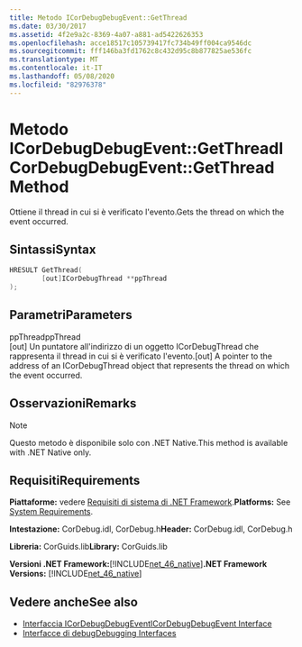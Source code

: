 ```yaml
---
title: Metodo ICorDebugDebugEvent::GetThread
ms.date: 03/30/2017
ms.assetid: 4f2e9a2c-8369-4a07-a881-ad5422626353
ms.openlocfilehash: acce18517c105739417fc734b49ff004ca9546dc
ms.sourcegitcommit: fff146ba3fd1762c8c432d95c8b877825ae536fc
ms.translationtype: MT
ms.contentlocale: it-IT
ms.lasthandoff: 05/08/2020
ms.locfileid: "82976378"
---
```

# <a name="icordebugdebugeventgetthread-method"></a><span data-ttu-id="34559-102">Metodo ICorDebugDebugEvent::GetThread</span><span class="sxs-lookup"><span data-stu-id="34559-102">ICorDebugDebugEvent::GetThread Method</span></span>
<span data-ttu-id="34559-103">Ottiene il thread in cui si è verificato l'evento.</span><span class="sxs-lookup"><span data-stu-id="34559-103">Gets the thread on which the event occurred.</span></span>  
  
## <a name="syntax"></a><span data-ttu-id="34559-104">Sintassi</span><span class="sxs-lookup"><span data-stu-id="34559-104">Syntax</span></span>  
  
```cpp  
HRESULT GetThread(  
        [out]ICorDebugThread **ppThread  
);  
```  
  
## <a name="parameters"></a><span data-ttu-id="34559-105">Parametri</span><span class="sxs-lookup"><span data-stu-id="34559-105">Parameters</span></span>  
 <span data-ttu-id="34559-106">ppThread</span><span class="sxs-lookup"><span data-stu-id="34559-106">ppThread</span></span>  
 <span data-ttu-id="34559-107">[out] Un puntatore all'indirizzo di un oggetto ICorDebugThread che rappresenta il thread in cui si è verificato l'evento.</span><span class="sxs-lookup"><span data-stu-id="34559-107">[out] A pointer to the address of an ICorDebugThread object that represents the thread on which the event occurred.</span></span>  
  
## <a name="remarks"></a><span data-ttu-id="34559-108">Osservazioni</span><span class="sxs-lookup"><span data-stu-id="34559-108">Remarks</span></span>  
  
> [!NOTE]
> <span data-ttu-id="34559-109">Questo metodo è disponibile solo con .NET Native.</span><span class="sxs-lookup"><span data-stu-id="34559-109">This method is available with .NET Native only.</span></span>  
  
## <a name="requirements"></a><span data-ttu-id="34559-110">Requisiti</span><span class="sxs-lookup"><span data-stu-id="34559-110">Requirements</span></span>  
 <span data-ttu-id="34559-111">**Piattaforme:** vedere [Requisiti di sistema di .NET Framework](../../get-started/system-requirements.md).</span><span class="sxs-lookup"><span data-stu-id="34559-111">**Platforms:** See [System Requirements](../../get-started/system-requirements.md).</span></span>  
  
 <span data-ttu-id="34559-112">**Intestazione:** CorDebug.idl, CorDebug.h</span><span class="sxs-lookup"><span data-stu-id="34559-112">**Header:** CorDebug.idl, CorDebug.h</span></span>  
  
 <span data-ttu-id="34559-113">**Libreria:** CorGuids.lib</span><span class="sxs-lookup"><span data-stu-id="34559-113">**Library:** CorGuids.lib</span></span>  
  
 <span data-ttu-id="34559-114">**Versioni .NET Framework:**[!INCLUDE[net_46_native](../../../../includes/net-46-native-md.md)]</span><span class="sxs-lookup"><span data-stu-id="34559-114">**.NET Framework Versions:** [!INCLUDE[net_46_native](../../../../includes/net-46-native-md.md)]</span></span>  
  
## <a name="see-also"></a><span data-ttu-id="34559-115">Vedere anche</span><span class="sxs-lookup"><span data-stu-id="34559-115">See also</span></span>

- [<span data-ttu-id="34559-116">Interfaccia ICorDebugDebugEvent</span><span class="sxs-lookup"><span data-stu-id="34559-116">ICorDebugDebugEvent Interface</span></span>](icordebugdebugevent-interface.md)
- [<span data-ttu-id="34559-117">Interfacce di debug</span><span class="sxs-lookup"><span data-stu-id="34559-117">Debugging Interfaces</span></span>](debugging-interfaces.md)

